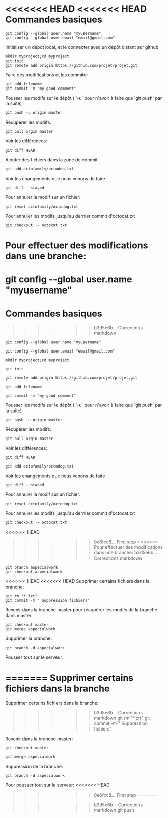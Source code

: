 <<<<<<< HEAD
<<<<<<< HEAD
Commandes basiques
==================

    git config --global user.name "myusername"
    git config --global user.email "email@gmail.com"

Initialiser un dépot local, et le connecter avec un dépôt distant sur github

    mkdir myproject;cd myproject
    git init
    git remote add origin https://github.com/projet/projet.git

Faire des modifications et les commiter

    git add filename
    git commit -m "my good comment"

Pousser les modifs sur le dépôt ( '-u' pour n'avoir à faire que 'git push' par la suite)

    git push -u origin master

Récupérer les modifs:

    git pull orgin master

Voir les différences:

    git diff HEAD

Ajouter des fichiers dans la zone de commit

    git add octofamily/octodog.txt

Voir les changements que nous venons de faire

    git diff --staged

Pour annuler la modif sur un fichier:

    git reset octofamily/octodog.txt

Pour annuler les modifs jusqu'au dernier commit d'octocat.txt

    git checkout -- octocat.txt

Pour effectuer des modifications dans une branche:
=======
git config --global user.name "myusername"
=======
Commandes basiques
==================
>>>>>>> b3d5e6b... Corrections markdown

    git config --global user.name "myusername"

    git config --global user.email "email@gmail.com"

    mkdir myproject;cd myproject

    git init

    git remote add origin https://github.com/projet/projet.git

    git add filename

    git commit -m "my good comment"

Pousser les modifs sur le dépôt ( '-u' pour n'avoir à faire que 'git push' par la suite)

    git push -u origin master


Récupérer les modifs:

    git pull orgin master

Voir les différences:

    git diff HEAD

    git add octofamily/octodog.txt

Voir les changements que nous venons de faire

    git diff --staged

Pour annuler la modif sur un fichier:

    git reset octofamily/octodog.txt

Pour annuler les modifs jusqu'au dernier commit d'octocat.txt

    git checkout -- octocat.txt

<<<<<<< HEAD
>>>>>>> 0e6fcc8... First step
=======
Pour effectuer des modifications dans une branche:
>>>>>>> b3d5e6b... Corrections markdown

    git branch aspecialwork
    git checkout aspecialwork

<<<<<<< HEAD
<<<<<<< HEAD
Supprimer certains fichiers dans la branche:

    git rm "*.txt"
    git commit -m " Suppression fichiers"

Revenir dans la branche master pour récupérer les modifs de la branche dans master

    git checkout master
    git merge aspecialwork

Supprimer la branche:

    git branch -d aspecialwork

Pousser tout sur le serveur:

=======
Supprimer certains fichiers dans la branche
=======
Supprimer certains fichiers dans la branche:

>>>>>>> b3d5e6b... Corrections markdown
    git rm "*.txt"
    git commit -m " Suppression fichiers"

Revenir dans la branche master:

    git checkout master

    git merge aspecialwork

Suppression de la branche:

    git branch -d aspecialwork

Pour pousser tout sur le serveur:
<<<<<<< HEAD
>>>>>>> 0e6fcc8... First step
=======

>>>>>>> b3d5e6b... Corrections markdown
    git push
